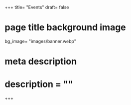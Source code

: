 +++
title= "Events"
draft= false
# page title background image
bg_image= "images/banner.webp"
# meta description
# description = ""
+++